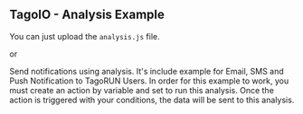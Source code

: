 ## TagoIO - Analysis Example

You can just upload the `analysis.js` file.

or

Send notifications using analysis. It's include example for Email, SMS and Push Notification to TagoRUN Users.
In order for this example to work, you must create an action by variable and set to run this analysis.
Once the action is triggered with your conditions, the data will be sent to this analysis.
